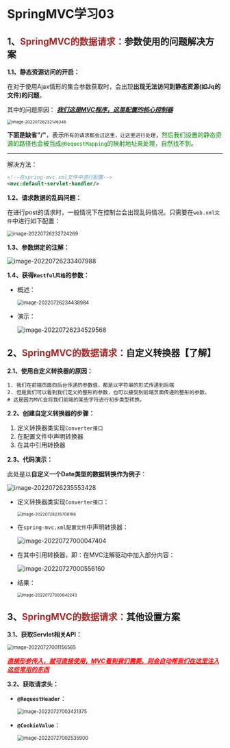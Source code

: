 # SpringMVC学习03

## 1、<span style="color:brown">SpringMVC的数据请求：</span>参数使用的问题解决方案

**1.1、静态资源访问的开启：**

在对于使用Ajax情形的集合参数获取时，会出现**出现无法访问到静态资源(如Jq的文件)的问题**，

其中的问题原因：
<u>***我们这是MVC程序，这里配置的核心控制器***</u>

<img src="https://raw.githubusercontent.com/root-bine/image/main/Typora-image/%E9%9D%99%E6%80%81%E8%B5%84%E6%BA%90%E6%97%A0%E6%B3%95%E8%AE%BF%E9%97%AE.png" alt="image-20220726232146346" style="zoom:67%;" />

**下面是缺省"/"**，表示`所有的请求都会过这里，让这里进行处理`，<span style="color:green">然后我们设置的静态资源的路径也会被当成`@RequestMapping`的映射地址来处理，自然找不到</span>。

---

解决方法：

```xml
<!--在spring-mvc.xml文件中进行配置-->
<mvc:default-servlet-handler/>
```

**1.2、请求数据的乱码问题：**

在进行post的请求时，一般情况下在控制台会出现乱码情况。只需要在`web.xml文件`中进行如下配置：

<img src="https://raw.githubusercontent.com/root-bine/image/main/Typora-image/%E8%AF%B7%E6%B1%82%E6%95%B0%E6%8D%AE%E7%9A%84%E4%B9%B1%E7%A0%81%E9%97%AE%E9%A2%98.png" alt="image-20220726232724269" style="zoom: 80%;" />

**1.3、参数绑定的注解：**

![image-20220726233407988](https://raw.githubusercontent.com/root-bine/image/main/Typora-image/%E5%8F%82%E6%95%B0%E7%BB%91%E5%AE%9A%E6%B3%A8%E8%A7%A3.png)

**1.4、获得`Restful风格`的参数：**

- 概述：

  <img src="https://raw.githubusercontent.com/root-bine/image/main/Typora-image/Restful%E9%A3%8E%E6%A0%BC%E6%A6%82%E8%BF%B0.png" alt="image-20220726234438984" style="zoom:80%;" />

- 演示：

  ![image-20220726234529568](https://raw.githubusercontent.com/root-bine/image/main/Typora-image/Restful%E9%A3%8E%E6%A0%BC%E8%AF%A6%E8%A7%A3.png)



## 2、<span style="color:brown">SpringMVC的数据请求：</span>自定义转换器【了解】

**2.1、使用自定义转换器的原因：**

```apl
1. 我们在前端页面向后台传递的参数值，都是以字符串的形式传递到后端
2. 但是我们可以看到我们定义的整形的参数，也可以接受到前端页面传递的整形的参数。
# 这是因为MVC会将我们前端的某些字符进行初步类型转换。
```

**2.2、创建自定义转换器的步骤：**

1. 定义转换器类实现`Converter接口`
2. 在配置文件中声明转换器
3. 在其中引用转换器

**2.3、代码演示：**

此处是以**自定义一个Date类型的数据转换作为例子**：

![image-20220726235553428](https://raw.githubusercontent.com/root-bine/image/main/Typora-image/%E8%87%AA%E5%AE%9A%E4%B9%89%E8%BD%AC%E6%8D%A2%E5%99%A801.png)

- 定义转换器类实现`Converter接口`：

  <img src="https://raw.githubusercontent.com/root-bine/image/main/Typora-image/%E8%87%AA%E5%AE%9A%E4%B9%89%E8%BD%AC%E6%8D%A2%E5%99%A802.png" alt="image-20220726235708186" style="zoom:67%;" />

- 在`spring-mvc.xml配置文件`中声明转换器：

  ![image-20220727000047404](https://raw.githubusercontent.com/root-bine/image/main/Typora-image/%E8%87%AA%E5%AE%9A%E4%B9%89%E8%BD%AC%E6%8D%A2%E5%99%A803.png)

- 在其中引用转换器，即：在MVC注解驱动中加入部分内容：

  ![image-20220727000556160](https://raw.githubusercontent.com/root-bine/image/main/Typora-image/%E8%87%AA%E5%AE%9A%E4%B9%89%E8%BD%AC%E6%8D%A2%E5%99%A804.png)

- 结果：

  <img src="https://raw.githubusercontent.com/root-bine/image/main/Typora-image/%E8%87%AA%E5%AE%9A%E4%B9%89%E8%BD%AC%E6%8D%A2%E5%99%A805.png" alt="image-20220727000642243" style="zoom: 67%;" />



## 3、<span style="color:brown">SpringMVC的数据请求：</span>其他设置方案

**3.1、获取Servlet相关API：**

<img src="https://raw.githubusercontent.com/root-bine/image/main/Typora-image/%E8%8E%B7%E5%8F%96Servlet%E7%9B%B8%E5%85%B3API.png" alt="image-20220727001156565" style="zoom: 80%;" />

<span style="color:red"><u>***直接形参传入，就可直接使用，MVC看到我们需要，则会自动帮我们在这里注入这些常用的东西***</u></span>

**3.2、获取请求头：**

- **`@RequestHeader`**：

  <img src="https://raw.githubusercontent.com/root-bine/image/main/Typora-image/RequestHeader.png" alt="image-20220727002421375" style="zoom:80%;" />

- **`@CookieValue`**：

  <img src="https://raw.githubusercontent.com/root-bine/image/main/Typora-image/CookieValue.png" alt="image-20220727002535900" style="zoom:80%;" />

